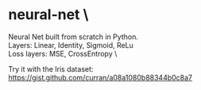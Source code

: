# neural-net \
Neural Net built from scratch in Python. \
Layers: Linear, Identity, Sigmoid, ReLu \
Loss layers: MSE, CrossEntropy \

Try it with the Iris dataset: \
https://gist.github.com/curran/a08a1080b88344b0c8a7
